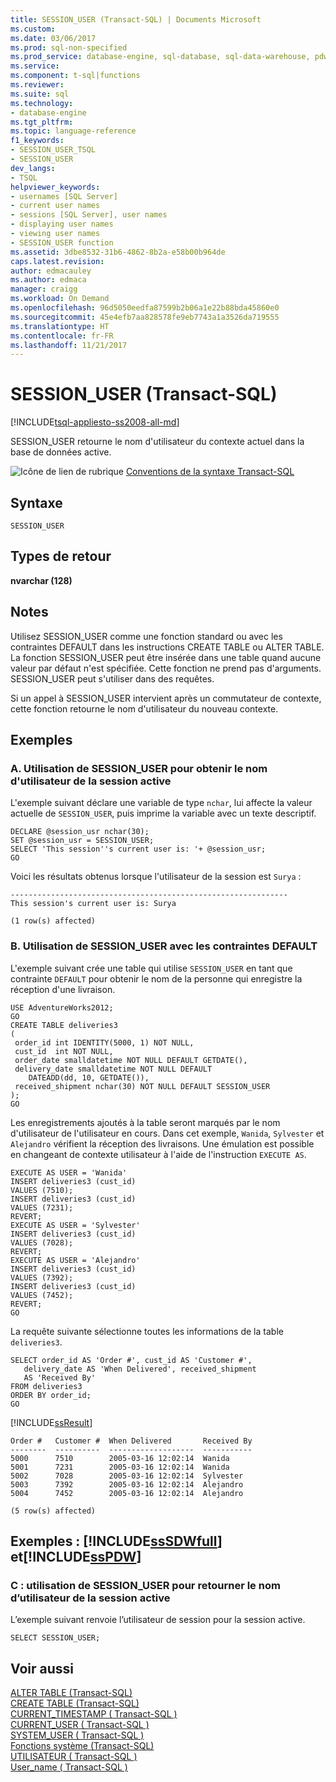 ```yaml
---
title: SESSION_USER (Transact-SQL) | Documents Microsoft
ms.custom: 
ms.date: 03/06/2017
ms.prod: sql-non-specified
ms.prod_service: database-engine, sql-database, sql-data-warehouse, pdw
ms.service: 
ms.component: t-sql|functions
ms.reviewer: 
ms.suite: sql
ms.technology:
- database-engine
ms.tgt_pltfrm: 
ms.topic: language-reference
f1_keywords:
- SESSION_USER_TSQL
- SESSION_USER
dev_langs:
- TSQL
helpviewer_keywords:
- usernames [SQL Server]
- current user names
- sessions [SQL Server], user names
- displaying user names
- viewing user names
- SESSION_USER function
ms.assetid: 3dbe8532-31b6-4862-8b2a-e58b00b964de
caps.latest.revision: 
author: edmacauley
ms.author: edmaca
manager: craigg
ms.workload: On Demand
ms.openlocfilehash: 96d5050eedfa87599b2b06a1e22b88bda45860e0
ms.sourcegitcommit: 45e4efb7aa828578fe9eb7743a1a3526da719555
ms.translationtype: HT
ms.contentlocale: fr-FR
ms.lasthandoff: 11/21/2017
---
```

# <a name="sessionuser-transact-sql"></a>SESSION_USER (Transact-SQL)
[!INCLUDE[tsql-appliesto-ss2008-all-md](../../includes/tsql-appliesto-ss2008-all-md.md)]

  SESSION_USER retourne le nom d'utilisateur du contexte actuel dans la base de données active.  
  
 ![Icône de lien de rubrique](../../database-engine/configure-windows/media/topic-link.gif "Icône lien de rubrique") [Conventions de la syntaxe Transact-SQL](../../t-sql/language-elements/transact-sql-syntax-conventions-transact-sql.md)  
  
## <a name="syntax"></a>Syntaxe  
  
```  
SESSION_USER  
```  
  
## <a name="return-types"></a>Types de retour  
 **nvarchar (128)**  
  
## <a name="remarks"></a>Notes  
 Utilisez SESSION_USER comme une fonction standard ou avec les contraintes DEFAULT dans les instructions CREATE TABLE ou ALTER TABLE. La fonction SESSION_USER peut être insérée dans une table quand aucune valeur par défaut n'est spécifiée. Cette fonction ne prend pas d'arguments. SESSION_USER peut s'utiliser dans des requêtes.  
  
 Si un appel à SESSION_USER intervient après un commutateur de contexte, cette fonction retourne le nom d'utilisateur du nouveau contexte.  
  
## <a name="examples"></a>Exemples  
  
### <a name="a-using-sessionuser-to-return-the-user-name-of-the-current-session"></a>A. Utilisation de SESSION_USER pour obtenir le nom d'utilisateur de la session active  
 L'exemple suivant déclare une variable de type `nchar`, lui affecte la valeur actuelle de `SESSION_USER`, puis imprime la variable avec un texte descriptif.  
  
```  
DECLARE @session_usr nchar(30);  
SET @session_usr = SESSION_USER;  
SELECT 'This session''s current user is: '+ @session_usr;  
GO  
```  
  
 Voici les résultats obtenus lorsque l'utilisateur de la session est `Surya` :  
  
 ```
--------------------------------------------------------------
This session's current user is: Surya

(1 row(s) affected)
```  
  
### <a name="b-using-sessionuser-with-default-constraints"></a>B. Utilisation de SESSION_USER avec les contraintes DEFAULT  
 L'exemple suivant crée une table qui utilise `SESSION_USER` en tant que contrainte `DEFAULT` pour obtenir le nom de la personne qui enregistre la réception d'une livraison.  
  
```  
USE AdventureWorks2012;  
GO  
CREATE TABLE deliveries3  
(  
 order_id int IDENTITY(5000, 1) NOT NULL,  
 cust_id  int NOT NULL,  
 order_date smalldatetime NOT NULL DEFAULT GETDATE(),  
 delivery_date smalldatetime NOT NULL DEFAULT   
    DATEADD(dd, 10, GETDATE()),  
 received_shipment nchar(30) NOT NULL DEFAULT SESSION_USER  
);  
GO  
```  
  
 Les enregistrements ajoutés à la table seront marqués par le nom d'utilisateur de l'utilisateur en cours. Dans cet exemple, `Wanida`, `Sylvester` et `Alejandro` vérifient la réception des livraisons. Une émulation est possible en changeant de contexte utilisateur à l'aide de l'instruction `EXECUTE AS`.  
  
```  
EXECUTE AS USER = 'Wanida'  
INSERT deliveries3 (cust_id)  
VALUES (7510);  
INSERT deliveries3 (cust_id)  
VALUES (7231);  
REVERT;  
EXECUTE AS USER = 'Sylvester'  
INSERT deliveries3 (cust_id)  
VALUES (7028);  
REVERT;  
EXECUTE AS USER = 'Alejandro'  
INSERT deliveries3 (cust_id)  
VALUES (7392);  
INSERT deliveries3 (cust_id)  
VALUES (7452);  
REVERT;  
GO  
```  
  
 La requête suivante sélectionne toutes les informations de la table `deliveries3`.  
  
```  
SELECT order_id AS 'Order #', cust_id AS 'Customer #',   
   delivery_date AS 'When Delivered', received_shipment   
   AS 'Received By'  
FROM deliveries3  
ORDER BY order_id;  
GO  
```  
  
 [!INCLUDE[ssResult](../../includes/ssresult-md.md)]  
  
 ```
Order #   Customer #  When Delivered       Received By
--------  ----------  -------------------  -----------
5000      7510        2005-03-16 12:02:14  Wanida
5001      7231        2005-03-16 12:02:14  Wanida
5002      7028        2005-03-16 12:02:14  Sylvester
5003      7392        2005-03-16 12:02:14  Alejandro
5004      7452        2005-03-16 12:02:14  Alejandro

(5 row(s) affected)
```  
  
## <a name="examples-includesssdwfullincludessssdwfull-mdmd-and-includesspdwincludessspdw-mdmd"></a>Exemples : [!INCLUDE[ssSDWfull](../../includes/sssdwfull-md.md)] et[!INCLUDE[ssPDW](../../includes/sspdw-md.md)]  
  
### <a name="c-using-sessionuser-to-return-the-user-name-of-the-current-session"></a>C : utilisation de SESSION_USER pour retourner le nom d’utilisateur de la session active  
 L’exemple suivant renvoie l’utilisateur de session pour la session active.  
  
```  
SELECT SESSION_USER;  
```  
  
## <a name="see-also"></a>Voir aussi  
 [ALTER TABLE &#40;Transact-SQL&#41;](../../t-sql/statements/alter-table-transact-sql.md)   
 [CREATE TABLE &#40;Transact-SQL&#41;](../../t-sql/statements/create-table-transact-sql.md)   
 [CURRENT_TIMESTAMP &#40; Transact-SQL &#41;](../../t-sql/functions/current-timestamp-transact-sql.md)   
 [CURRENT_USER &#40; Transact-SQL &#41;](../../t-sql/functions/current-user-transact-sql.md)   
 [SYSTEM_USER &#40; Transact-SQL &#41;](../../t-sql/functions/system-user-transact-sql.md)   
 [Fonctions système &#40;Transact-SQL&#41;](../../relational-databases/system-functions/system-functions-for-transact-sql.md)   
 [UTILISATEUR &#40; Transact-SQL &#41;](../../t-sql/functions/user-transact-sql.md)   
 [User_name &#40; Transact-SQL &#41;](../../t-sql/functions/user-name-transact-sql.md)  
  
  

